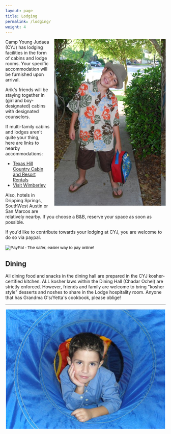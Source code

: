 ```yaml
---
layout: page
title: Lodging
permalink: /lodging/
weight: 4
---
```


<img style="float: right; margin: 0 0 1em 1em;" src="/pics/hat.jpg" />

Camp Young Judaea (CYJ) has lodging facilities in the form of cabins and lodge rooms.
Your specific accommodation will be furnished upon arrival.

Arik's friends will be staying together in (girl and boy-designated) cabins with designated counselors.


If multi-family cabins and lodges aren't quite your thing, here are links to nearby accommodations:

<ul>
<li>
<a href="http://texashillcountryreservations.com/" target="_blank">Texas Hill Country Cabin and Resort Rentals</a>
</li>
<li>
<a href="http://www.visitwimberley.com/category/lodging/index.shtml" target="_blank">Visit Wimberley</a>
</li>
</ul>

Also, hotels in Dripping Springs, SouthWest Austin or San Marcos are relatively nearby.  If you choose a B&B, reserve your space as soon as possible.

If you'd like to contribute towards your lodging at CYJ, you are welcome to do so via paypal.

<form action="https://www.paypal.com/cgi-bin/webscr" method="post" target="_top">
<input type="hidden" name="cmd" value="_s-xclick">
<input type="hidden" name="hosted_button_id" value="558LYARZ6VW6L">
<input type="image" src="https://www.paypalobjects.com/en_US/i/btn/btn_donate_LG.gif" border="0" name="submit" alt="PayPal - The safer, easier way to pay online!">
<img alt="" border="0" src="https://www.paypalobjects.com/en_US/i/scr/pixel.gif" width="1" height="1">
</form>

## Dining

All dining food and snacks in the dining hall are prepared in the CYJ kosher-certified kitchen.
ALL kosher laws within the Dining Hall (Chadar Ochel) are strictly enforced.
However, friends and family are welcome to bring "kosher style" desserts and noshes to share
in the Lodge hospitality room.  Anyone that has Grandma G's/Yetta's cookbook, please oblige!



----

<div style="text-align: center;">
<img src="/pics/pose.jpg" />
</div>